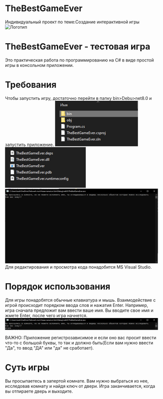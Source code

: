 # TheBestGameEver
 Индивидуальный проект по теме:Создание интерактивной игры
![Логотип](https://octodex.github.com/images/orderedlistocat.png "Логотип GitHub")
# TheBestGameEver - тестовая игра
Это практическая работа по программированию на C# в виде простой игры в консольном приложении.
# Требования
Чтобы запустить игру, достаточно перейти в папку bin>Debu>net8.0 и запустить приложение.
![alt text](image.png)
![alt text](image-1.png)
![alt text](image-2.png)
Для редактирования и просмотра кода понадобится MS Visual Studio.
# Порядок использования
Для игры понадобятся обычные клавиатура и мышь. Взаимодействие с игрой происходит порядком ввода слов и нажатия Enter.
Например, игра сначала предложит вам ввести ваше имя. Вы вводите свое имя и жмете Enter, после чего игра начнется.
![alt text](image-3.png)

ВАЖНО: Приложение регистрозависимое и если оно вас просит ввести что-то с большой буквы, то так и должно быть(Если вам нужно ввести "Да", то ввод "ДА" или "да" не сработает).
# Суть игры
Вы просыпаетесь в запертой комнате.
Вам нужно выбраться из нее, исследовав комнату и найдя ключ от двери. Игра заканчивается, когда вы отпираете дверь и выходите.
